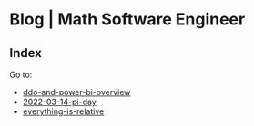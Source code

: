 <!-- Copyright (c) 2021-present Tobias Briones. All rights reserved. -->
<!-- SPDX-License-Identifier: CC-BY-4.0 -->
<!-- This file is part of https://github.com/tobiasbriones/blog -->

<!-- Author: Tobias Briones -->

# Blog | Math Software Engineer

## Index

Go to:

- [ddo-and-power-bi-overview](ddo-and-power-bi-overview)
- [2022-03-14-pi-day](2022-03-14-pi-day)
- [everything-is-relative](everything-is-relative)
